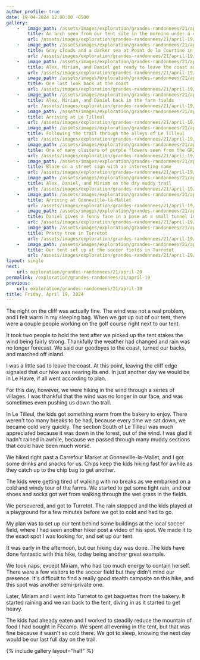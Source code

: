 ```yaml
---
author_profile: true
date: 19-04-2024 12:00:00 -0500
gallery:
    -   image_path: /assets/images/exploration/grandes-randonnees/21/april-19/small/081336.jpg
        title: An arch seen from our tent site in the morning under a cloudy sky
        url: /assets/images/exploration/grandes-randonnees/21/april-19/large/081336.jpg
    -   image_path: /assets/images/exploration/grandes-randonnees/21/april-19/small/081343.jpg
        title: Gray clouds and a darker sea at Point de la Courtine in the morning
        url: /assets/images/exploration/grandes-randonnees/21/april-19/large/081343.jpg
    -   image_path: /assets/images/exploration/grandes-randonnees/21/april-19/small/081349.jpg
        title: Alex, Miriam, and Daniel get ready to leave the coast and head inland
        url: /assets/images/exploration/grandes-randonnees/21/april-19/large/081349.jpg
    -   image_path: /assets/images/exploration/grandes-randonnees/21/april-19/small/081806.jpg
        title: One last look back at the coast
        url: /assets/images/exploration/grandes-randonnees/21/april-19/large/081806.jpg
    -   image_path: /assets/images/exploration/grandes-randonnees/21/april-19/small/082233.jpg
        title: Alex, Miriam, and Daniel back in the farm fields
        url: /assets/images/exploration/grandes-randonnees/21/april-19/large/082233.jpg
    -   image_path: /assets/images/exploration/grandes-randonnees/21/april-19/small/084941.jpg
        title: Arriving at Le Tilleul
        url: /assets/images/exploration/grandes-randonnees/21/april-19/large/084941.jpg
    -   image_path: /assets/images/exploration/grandes-randonnees/21/april-19/small/090654.jpg
        title: Following the trail through the alleys of Le Tilleul
        url: /assets/images/exploration/grandes-randonnees/21/april-19/large/090654.jpg
    -   image_path: /assets/images/exploration/grandes-randonnees/21/april-19/small/091912.jpg
        title: One of many clusters of purple flowers seen from the GR21
        url: /assets/images/exploration/grandes-randonnees/21/april-19/large/091912.jpg
    -   image_path: /assets/images/exploration/grandes-randonnees/21/april-19/small/093323.jpg
        title: Blaze on a street sign with an interesting name
        url: /assets/images/exploration/grandes-randonnees/21/april-19/large/093323.jpg
    -   image_path: /assets/images/exploration/grandes-randonnees/21/april-19/small/100726.jpg
        title: Alex, Daniel, and Miriam on the dry muddy trail
        url: /assets/images/exploration/grandes-randonnees/21/april-19/large/100726.jpg
    -   image_path: /assets/images/exploration/grandes-randonnees/21/april-19/small/111229.jpg
        title: Arriving at Gonneville-la-Mallet
        url: /assets/images/exploration/grandes-randonnees/21/april-19/large/111229.jpg
    -   image_path: /assets/images/exploration/grandes-randonnees/21/april-19/small/135114.jpg
        title: Daniel gives a funny face in a pose at a small tunnel in Turretot
        url: /assets/images/exploration/grandes-randonnees/21/april-19/large/135114.jpg
    -   image_path: /assets/images/exploration/grandes-randonnees/21/april-19/small/140334.jpg
        title: Pretty tree in Turretot
        url: /assets/images/exploration/grandes-randonnees/21/april-19/large/140334.jpg
    -   image_path: /assets/images/exploration/grandes-randonnees/21/april-19/small/142146.jpg
        title: Our tent set up at the soccer fields in Turretot
        url: /assets/images/exploration/grandes-randonnees/21/april-19/large/142146.jpg
layout: single
next:
    url: exploration/grandes-randonnees/21/april-20
permalink: /exploration/grandes-randonnees/21/april-19
previous:
    url: exploration/grandes-randonnees/21/april-18
title: Friday, April 19, 2024
---
```

The night on the cliff was actually fine. The wind was not a real problem, and I felt warm in my sleeping bag. When we got up out of our tent, there were a couple people working on the golf course right next to our tent.

It took two people to hold the tent after we picked up the tent stakes the wind being fairly strong. Thankfully the weather had changed and rain was no longer forecast. We said our goodbyes to the coast, turned our backs, and marched off inland.

I was a little sad to leave the coast. At this point, leaving the cliff edge signaled that our hike was nearing its end. In just another day we would be in Le Havre, if all went according to plan.

For this day, however, we were hiking in the wind through a series of villages. I was thankful that the wind was no longer in our face, and was sometimes even pushing us down the trail.

In Le Tilleul, the kids got something warm from the bakery to enjoy. There weren't too many breaks to be had, because every time we sat down, we became cold very quickly. The section South of Le Tilleul was much appreciated because it was down in the forest, out of the wind. I was glad it hadn't rained in awhile, because we passed through many muddy sections that could have been much worse.

We hiked right past a Carrefour Market at Gonneville-la-Mallet, and I got some drinks and snacks for us. Chips keep the kids hiking fast for awhile as they catch up to the chip bag to get another.

The kids were getting tired of walking with no breaks as we embarked on a cold and windy tour of the farms. We started to get some light rain, and our shoes and socks got wet from walking through the wet grass in the fields.

We persevered, and got to Turretot. The rain stopped and the kids played at a playground for a few minutes before we got to cold and had to go.

My plan was to set up our tent behind some buildings at the local soccer field, where I had seen another hiker post a video of his spot. We made it to the exact spot I was looking for, and set up our tent.

It was early in the afternoon, but our hiking day was done. The kids have done fantastic with this hike, today being another great example.

We took naps, except Miriam, who had too much energy to contain herself. There were a few visitors to the soccer field but they didn't mind our presence. It's difficult to find a really good stealth campsite on this hike, and this spot was another semi-private one.

Later, Miriam and I went into Turretot to get baguettes from the bakery. It started raining and we ran back to the tent, diving in as it started to get heavy.

The kids had already eaten and I worked to steadily reduce the mountain of food I had bought in Fécamp. We spent all evening in the tent, but that was fine because it wasn't so cold there. We got to sleep, knowing the next day would be our last full day on the trail.

{% include gallery layout="half" %}